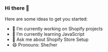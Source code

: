 ### Hi there 👋

Here are some ideas to get you started:

- 🔭 I’m currently working on Shopify projects
- 🌱 I’m currently learning JavaScript
- 💬 Ask me about Shopify Store Setup
- 😄 Pronouns: She/her

